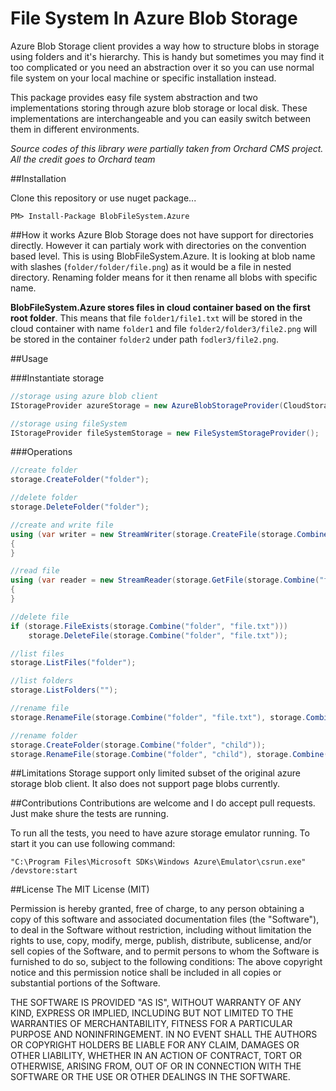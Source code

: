 File System In Azure Blob Storage
===================

Azure Blob Storage client provides a way how to structure blobs in storage using folders and it's hierarchy. This is handy but sometimes you may find it too complicated or you need an abstraction over it so you can use normal file system on your local machine or specific installation instead. 

This package provides easy file system abstraction and two implementations storing through azure blob storage or local disk. These implementations are interchangeable and you can easily switch between them in different environments.

*Source codes of this library were partially taken from Orchard CMS project. All the credit goes to Orchard team*

##Installation

Clone this repository or use nuget package...
```
PM> Install-Package BlobFileSystem.Azure
```

##How it works
Azure Blob Storage does not have support for directories directly. However it can partialy work with directories on the convention based level. This is using BlobFileSystem.Azure. It is looking at blob name with slashes (`folder/folder/file.png`) as it would be a file in nested directory. Renaming folder means for it then rename all blobs with specific name.

**BlobFileSystem.Azure stores files in cloud container based on the first root folder**. This means that file `folder1/file1.txt` will be stored in the cloud container with name `folder1` and file `folder2/folder3/file2.png` will be stored in the container `folder2` under path `fodler3/file2.png`.

##Usage

###Instantiate storage
```c#
//storage using azure blob client
IStorageProvider azureStorage = new AzureBlobStorageProvider(CloudStorageAccount.DevelopmentStorageAccount);

//storage using fileSystem
IStorageProvider fileSystemStorage = new FileSystemStorageProvider();
```

###Operations
```c#
//create folder
storage.CreateFolder("folder");

//delete folder
storage.DeleteFolder("folder");

//create and write file
using (var writer = new StreamWriter(storage.CreateFile(storage.Combine("folder", "file.txt")).OpenWrite()))
{
}

//read file
using (var reader = new StreamReader(storage.GetFile(storage.Combine("folder", "file.txt")).OpenRead()))
{
}

//delete file
if (storage.FileExists(storage.Combine("folder", "file.txt")))
    storage.DeleteFile(storage.Combine("folder", "file.txt"));

//list files
storage.ListFiles("folder");

//list folders
storage.ListFolders("");

//rename file
storage.RenameFile(storage.Combine("folder", "file.txt"), storage.Combine("folder", "file2.txt"));

//rename folder
storage.CreateFolder(storage.Combine("folder", "child"));
storage.RenameFile(storage.Combine("folder", "child"), storage.Combine("folder", "child2"));
```

##Limitations
Storage support only limited subset of the original azure storage blob client. It also does not support page blobs currently.

##Contributions
Contributions are welcome and I do accept pull requests. Just make shure the tests are running.

To run all the tests, you need to have azure storage emulator running. To start it you can use following command: 
```
"C:\Program Files\Microsoft SDKs\Windows Azure\Emulator\csrun.exe" /devstore:start
```

##License
The MIT License (MIT)

Permission is hereby granted, free of charge, to any person obtaining a copy of this software and associated documentation files (the "Software"), to deal in the Software without restriction, including without limitation the rights to use, copy, modify, merge, publish, distribute, sublicense, and/or sell copies of the Software, and to permit persons to whom the Software is furnished to do so, subject to the following conditions: The above copyright notice and this permission notice shall be included in all copies or substantial portions of the Software. 

THE SOFTWARE IS PROVIDED "AS IS", WITHOUT WARRANTY OF ANY KIND, EXPRESS OR IMPLIED, INCLUDING BUT NOT LIMITED TO THE WARRANTIES OF MERCHANTABILITY, FITNESS FOR A PARTICULAR PURPOSE AND NONINFRINGEMENT. IN NO EVENT SHALL THE AUTHORS OR COPYRIGHT HOLDERS BE LIABLE FOR ANY CLAIM, DAMAGES OR OTHER LIABILITY, WHETHER IN AN ACTION OF CONTRACT, TORT OR OTHERWISE, ARISING FROM, OUT OF OR IN CONNECTION WITH THE SOFTWARE OR THE USE OR OTHER DEALINGS IN THE SOFTWARE. 